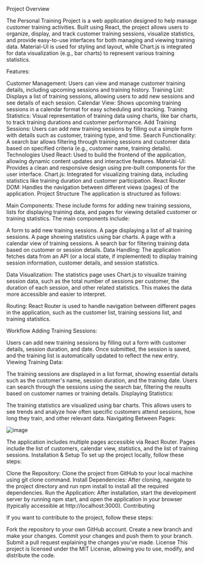 

Project Overview

The Personal Training Project is a web application designed to help manage customer training activities. Built using React, the project allows users to organize, display, and track customer training sessions, visualize statistics, and provide easy-to-use interfaces for both managing and viewing training data. Material-UI is used for styling and layout, while Chart.js is integrated for data visualization (e.g., bar charts) to represent various training statistics.

Features:


Customer Management: Users can view and manage customer training details, including upcoming sessions and training history.
Training List: Displays a list of training sessions, allowing users to add new sessions and see details of each session.
Calendar View: Shows upcoming training sessions in a calendar format for easy scheduling and tracking.
Training Statistics: Visual representation of training data using charts, like bar charts, to track training durations and customer performance.
Add Training Sessions: Users can add new training sessions by filling out a simple form with details such as customer, training type, and time.
Search Functionality: A search bar allows filtering through training sessions and customer data based on specified criteria (e.g., customer name, training details).
Technologies Used
React: Used to build the frontend of the application, allowing dynamic content updates and interactive features.
Material-UI: Provides a clean and responsive design using pre-built components for the user interface.
Chart.js: Integrated for visualizing training data, including statistics like training duration and customer participation.
React Router DOM: Handles the navigation between different views (pages) of the application.
Project Structure
The application is structured as follows:

Main Components: These include forms for adding new training sessions, lists for displaying training data, and pages for viewing detailed customer or training statistics. The main components include:

A form to add new training sessions.
A page displaying a list of all training sessions.
A page showing statistics using bar charts.
A page with a calendar view of training sessions.
A search bar for filtering training data based on customer or session details.
Data Handling: The application fetches data from an API (or a local state, if implemented) to display training session information, customer details, and session statistics.

Data Visualization: The statistics page uses Chart.js to visualize training session data, such as the total number of sessions per customer, the duration of each session, and other related statistics. This makes the data more accessible and easier to interpret.

Routing: React Router is used to handle navigation between different pages in the application, such as the customer list, training sessions list, and training statistics.

Workflow
Adding Training Sessions:

Users can add new training sessions by filling out a form with customer details, session duration, and date.
Once submitted, the session is saved, and the training list is automatically updated to reflect the new entry.
Viewing Training Data:

The training sessions are displayed in a list format, showing essential details such as the customer's name, session duration, and the training date.
Users can search through the sessions using the search bar, filtering the results based on customer names or training details.
Displaying Statistics:

The training statistics are visualized using bar charts. This allows users to see trends and analyze how often specific customers attend sessions, how long they train, and other relevant data.
Navigating Between Pages:


![image](https://github.com/user-attachments/assets/87efbe71-d05e-4b42-8f06-db17e32c087a)


The application includes multiple pages accessible via React Router. Pages include the list of customers, calendar view, statistics, and the list of training sessions.
Installation & Setup
To set up the project locally, follow these steps:

Clone the Repository: Clone the project from GitHub to your local machine using git clone command.
Install Dependencies: After cloning, navigate to the project directory and run npm install to install all the required dependencies.
Run the Application: After installation, start the development server by running npm start, and open the application in your browser (typically accessible at http://localhost:3000).
Contributing


If you want to contribute to the project, follow these steps:

Fork the repository to your own GitHub account.
Create a new branch and make your changes.
Commit your changes and push them to your branch.
Submit a pull request explaining the changes you’ve made.
License
This project is licensed under the MIT License, allowing you to use, modify, and distribute the code.

